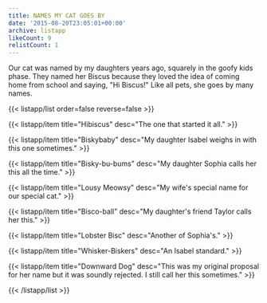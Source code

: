 ```yaml
---
title: NAMES MY CAT GOES BY
date: '2015-08-20T23:05:01+00:00'
archive: listapp
likeCount: 9
relistCount: 1
---
```


Our cat was named by my daughters years ago, squarely in the goofy kids phase. They named her Biscus because they loved the idea of coming home from school and saying, "Hi Biscus!" Like all pets, she goes by many names.

<!--more-->

{{< listapp/list order=false reverse=false >}}

   {{< listapp/item title="Hibiscus"
      desc="The one that started it all." >}}

   {{< listapp/item title="Biskybaby"
      desc="My daughter Isabel weighs in with this one sometimes." >}}

   {{< listapp/item title="Bisky-bu-bums"
      desc="My daughter Sophia calls her this all the time." >}}

   {{< listapp/item title="Lousy Meowsy"
      desc="My wife's special name for our special cat." >}}

   {{< listapp/item title="Bisco-ball"
      desc="My daughter's friend Taylor calls her this." >}}

   {{< listapp/item title="Lobster Bisc"
      desc="Another of Sophia's." >}}

   {{< listapp/item title="Whisker-Biskers"
      desc="An Isabel standard." >}}

   {{< listapp/item title="Downward Dog"
      desc="This was my original proposal for her name but it was soundly rejected. I still call her this sometimes." >}}

{{< /listapp/list >}}

